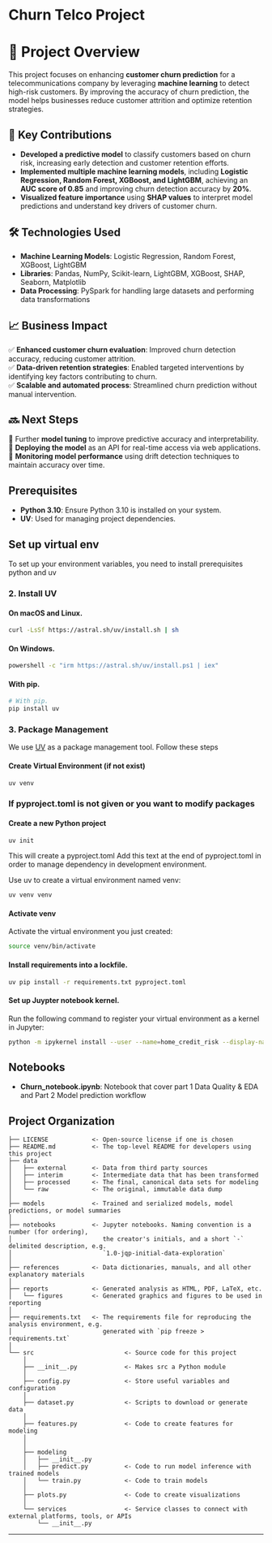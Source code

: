 # Churn Telco Project

# 📌 Project Overview  
This project focuses on enhancing **customer churn prediction** for a telecommunications company by leveraging **machine learning** to detect high-risk customers. By improving the accuracy of churn prediction, the model helps businesses reduce customer attrition and optimize retention strategies.  

## 🚀 Key Contributions  
- **Developed a predictive model** to classify customers based on churn risk, increasing early detection and customer retention efforts.  
- **Implemented multiple machine learning models**, including **Logistic Regression, Random Forest, XGBoost, and LightGBM**, achieving an **AUC score of 0.85** and improving churn detection accuracy by **20%**.  
- **Visualized feature importance** using **SHAP values** to interpret model predictions and understand key drivers of customer churn.  

## 🛠 Technologies Used  
- **Machine Learning Models**: Logistic Regression, Random Forest, XGBoost, LightGBM  
- **Libraries**: Pandas, NumPy, Scikit-learn, LightGBM, XGBoost, SHAP, Seaborn, Matplotlib  
- **Data Processing**: PySpark for handling large datasets and performing data transformations  

## 📈 Business Impact  
✅ **Enhanced customer churn evaluation**: Improved churn detection accuracy, reducing customer attrition.  
✅ **Data-driven retention strategies**: Enabled targeted interventions by identifying key factors contributing to churn.  
✅ **Scalable and automated process**: Streamlined churn prediction without manual intervention.  

## 🔜 Next Steps  
🔹 Further **model tuning** to improve predictive accuracy and interpretability.  
🔹 **Deploying the model** as an API for real-time access via web applications.  
🔹 **Monitoring model performance** using drift detection techniques to maintain accuracy over time.  

## Prerequisites

- **Python 3.10**: Ensure Python 3.10 is installed on your system.
- **UV**: Used for managing project dependencies.

## Set up virtual env 
To set up your environment variables, you need to install prerequisites python and uv 

### 2. **Install UV**

#### On macOS and Linux.

```bash
curl -LsSf https://astral.sh/uv/install.sh | sh
```

#### On Windows.
```bash
powershell -c "irm https://astral.sh/uv/install.ps1 | iex"
```
#### With pip.
```bash
# With pip.
pip install uv
```
### 3. **Package Management**
We use [UV](https://docs.astral.sh/uv/getting-started/features/) as a package management tool. Follow these steps

#### Create Virtual Environment (if not exist)
```bash
uv venv
```

### If pyproject.toml is not given or you want to modify packages
#### Create a new Python project 
```bash
uv init
```
This will create a pyproject.toml Add this text at the end of pyproject.toml in order to manage dependency in development environment.

Use uv to create a virtual environment named venv:

```bash
uv venv venv
```
#### Activate venv
Activate the virtual environment you just created:
```bash
source venv/bin/activate
```
#### Install requirements into a lockfile.
```bash
uv pip install -r requirements.txt pyproject.toml
```
#### Set up Juypter notebook kernel.
Run the following command to register your virtual environment as a kernel in Jupyter:
```bash
python -m ipykernel install --user --name=home_credit_risk --display-name "Python (home_credit_risk)"
```
## Notebooks

- **Churn_notebook.ipynb**: Notebook that cover part 1 Data Quality & EDA and Part 2 Model prediction workflow


## Project Organization

```
├── LICENSE            <- Open-source license if one is chosen
├── README.md          <- The top-level README for developers using this project
├── data
│   ├── external       <- Data from third party sources
│   ├── interim        <- Intermediate data that has been transformed
│   ├── processed      <- The final, canonical data sets for modeling
│   └── raw            <- The original, immutable data dump
│
├── models             <- Trained and serialized models, model predictions, or model summaries
│
├── notebooks          <- Jupyter notebooks. Naming convention is a number (for ordering),
│                         the creator's initials, and a short `-` delimited description, e.g.
│                         `1.0-jqp-initial-data-exploration`
│
├── references         <- Data dictionaries, manuals, and all other explanatory materials
│
├── reports            <- Generated analysis as HTML, PDF, LaTeX, etc.
│   └── figures        <- Generated graphics and figures to be used in reporting
│
├── requirements.txt   <- The requirements file for reproducing the analysis environment, e.g.
│                         generated with `pip freeze > requirements.txt`
│
└── src                         <- Source code for this project
    │
    ├── __init__.py             <- Makes src a Python module
    │
    ├── config.py               <- Store useful variables and configuration
    │
    ├── dataset.py              <- Scripts to download or generate data
    │
    ├── features.py             <- Code to create features for modeling
    │
    │    
    ├── modeling                
    │   ├── __init__.py 
    │   ├── predict.py          <- Code to run model inference with trained models          
    │   └── train.py            <- Code to train models
    │
    ├── plots.py                <- Code to create visualizations 
    │
    └── services                <- Service classes to connect with external platforms, tools, or APIs
        └── __init__.py 
```

--------